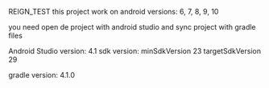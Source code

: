 REIGN_TEST
this project work on android versions: 6, 7, 8, 9, 10

you need open de project with android studio and sync project with gradle files

Android Studio version: 4.1
sdk version:
minSdkVersion 23
targetSdkVersion 29

gradle version: 4.1.0
       
